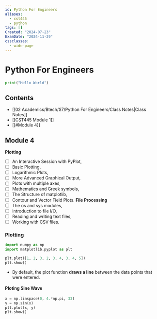```yaml
---
id: Python For Engineers
aliases:
  - cst445
  - python
tags: []
Created: "2024-07-23"
ExamDate: "2024-11-29"
cssclasses:
  - wide-page
---
```


# Python For Engineers

```python
print("Hello World")
```

## Contents
- [[02 Academics/Btech/S7/Python For Engineers/Class Notes|Class Notes]]
- [[CST445 Module 1]]
- [[#Module 4]]


## Module 4 

**Plotting** 
- [ ] An Interactive Session with PyPlot,
- [ ] Basic Plotting,
- [ ] Logarithmic Plots,
- [ ] More Advanced Graphical Output,
- [ ] Plots with multiple axes,
- [ ] Mathematics and Greek symbols,
- [ ] The Structure of matplotlib,
- [ ] Contour and Vector Field Plots.
**File Processing**
- [ ] The os and sys modules, 
- [ ] Introduction to file I/O,
- [ ] Reading and writing text files,
- [ ] Working with CSV files.

### Plotting

```python
import numpy as np
import matplotlib.pyplot as plt
```


```python
plt.plot([1, 2, 3, 2, 3, 4, 3, 4, 5])
plt.show()
```

- By default, the plot function **draws a line** between the data points that were entered.


#### Ploting Sine Wave
```python
x = np.linspace(0, 4.*np.pi, 33)
y = np.sin(x)
plt.plot(x, y)
plt.show()
```